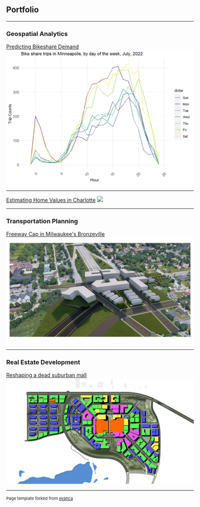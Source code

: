 ## Portfolio

---

### Geospatial Analytics

[Predicting Bikeshare Demand](/sample_page)
<img src="images/Bikeshare/bikeshare_header.png?raw=true"/>

---
[Estimating Home Values in Charlotte](/pdf/sample_presentation.pdf)
<img src="images/dummy_thumbnail.jpg?raw=true"/>

---

### Transportation Planning

[Freeway Cap in Milwaukee's Bronzeville](/sample_page)
<img src="images/Freeway cap/Aerial.png?raw=true"/>

---

### Real Estate Development

[Reshaping a dead suburban mall](/sample_page)
<img src="images/Burnsville mall/Uses.jpg?raw=true"/>

---
<p style="font-size:11px">Page template forked from <a href="https://github.com/evanca/quick-portfolio">evanca</a></p>
<!-- Remove above link if you don't want to attibute -->
